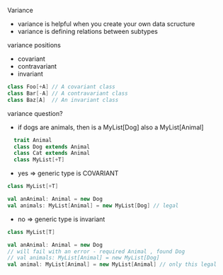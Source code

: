 Variance

- variance is helpful when you create your own data scructure 
- variance is defining relations between subtypes

variance positions
- covariant
- contravariant
- invariant

```scala
class Foo[+A] // A covariant class
class Bar[-A] // A contravariant class
class Baz[A]  // An invariant class
```

variance question?
- if dogs are animals, then is a MyList[Dog] also a MyList[Animal]
```scala
  trait Animal
  class Dog extends Animal
  class Cat extends Animal
  class MyList[+T]
```
- yes  => generic type is COVARIANT
```scala
class MyList[+T]

val anAnimal: Animal = new Dog
val animals: MyList[Animal] = new MyList[Dog] // legal
```
- no => generic type is invariant
```scala
class MyList[T]

val anAnimal: Animal = new Dog
// will fail with an error - required Animal , found Dog
// val animals: MyList[Animal] = new MyList[Dog]
val animal: MyList[Animal] = new MyList[Animal] // only this legal
```
